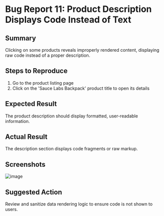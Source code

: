 # Bug Report 11: Product Description Displays Code Instead of Text

## Summary
Clicking on some products reveals improperly rendered content, displaying raw code instead of a proper description.

## Steps to Reproduce
1. Go to the product listing page
2. Click on the 'Sauce Labs Backpack' product title to open its details

## Expected Result
The product description should display formatted, user-readable information.

## Actual Result
The description section displays code fragments or raw markup.
## Screenshots
![image](https://github.com/user-attachments/assets/f65b58ba-06e6-4da5-b55e-7f9f91093a38)

## Suggested Action
Review and sanitize data rendering logic to ensure code is not shown to users.
